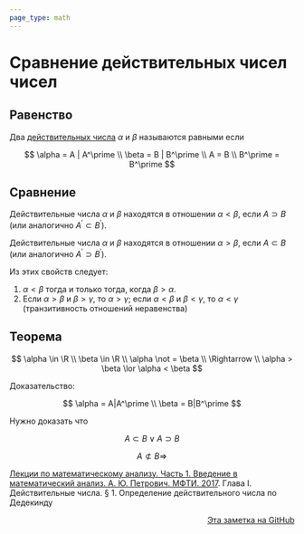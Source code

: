 ```yaml
---
page_type: math
---
```


# Сравнение действительных чисел чисел

## Равенство

Два [действительных числа](20221030231807.md) $\alpha$ и $\beta$ называются равными если

$$
\alpha = A | A^\prime \\
\beta = B | B^\prime \\
A = B \\
B^\prime = B^\prime
$$

## Сравнение

Действительные числа $\alpha$ и $\beta$ находятся в отношении $\alpha < \beta$, если $A \supset B$ (или аналогично $A^\prime \subset B^\prime$).

Действительные числа $\alpha$ и $\beta$ находятся в отношении $\alpha > \beta$, если $A \subset B$ (или аналогично $A^\prime \supset B^\prime$).

Из этих свойств следует:

1. $\alpha < \beta$ тогда и только тогда, когда $\beta > \alpha$.
2. Если $\alpha > \beta$ и $\beta > \gamma$, то $\alpha > \gamma$; если $\alpha < \beta$ и $\beta < \gamma$, то $\alpha < \gamma$ (транзитивность отношений неравенства)

## Теорема

$$
\alpha \in \R \\
\beta \in \R \\
\alpha \not = \beta \\
\Rightarrow \\
\alpha > \beta \lor \alpha < \beta
$$

Доказательство:

$$
\alpha = A|A^\prime \\
\beta = B|B^\prime
$$

Нужно доказать что

$$
A \subset B \lor A \supset B
$$

$$
A \not \subset B \Rightarrow
$$

[Лекции по математическому анализу. Часть 1. Введение в математический анализ. А. Ю. Петрович. МФТИ. 2017](PetrovichLekciiPoMatematicheskomu2017.md). Глава I. Действительные числа. § 1. Определение действительного числа по Дедекинду



<p v-pre style="text-align: right">
  <a href="https://github.com/Kverde/algorithms/blob/main/source/20221030232937.md">
  Эта заметка на GitHub
  </a>
</p>
